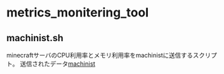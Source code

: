 # metrics_monitering_tool
## machinist.sh
minecraftサーバのCPU利用率とメモリ利用率をmachinistに送信するスクリプト。
送信されたデータ[machinist](https://app.machinist.iij.jp/embed/chart/6336ef74cf4d34c23ab7905202ba13a0?toolbar=false&legend=true&datatable=true&theme=Dark&type=lineChart&period=raw&to=&reload=true)
